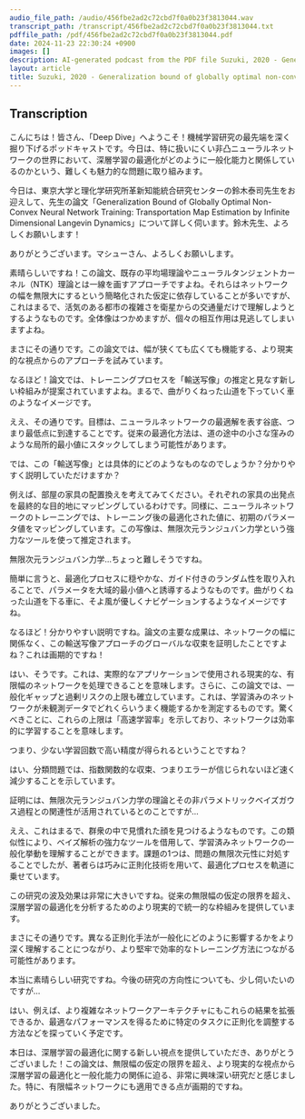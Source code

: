 ```yaml
---
audio_file_path: /audio/456fbe2ad2c72cbd7f0a0b23f3813044.wav
transcript_path: /transcript/456fbe2ad2c72cbd7f0a0b23f3813044.txt
pdffile_path: /pdf/456fbe2ad2c72cbd7f0a0b23f3813044.pdf
date: 2024-11-23 22:30:24 +0900
images: []
description: AI-generated podcast from the PDF file Suzuki, 2020 - Generalization bound of globally optimal non-convex neural network training Transportation map estimation by infinite dimensional Langevin dynamics_JP
layout: article
title: Suzuki, 2020 - Generalization bound of globally optimal non-convex neural network training Transportation map estimation by infinite dimensional Langevin dynamics_JP / 456fbe2ad2c72cbd7f0a0b23f3813044
---
```


## Transcription
こんにちは！皆さん、「Deep Dive」へようこそ！機械学習研究の最先端を深く掘り下げるポッドキャストです。今日は、特に扱いにくい非凸ニューラルネットワークの世界において、深層学習の最適化がどのように一般化能力と関係しているのかという、難しくも魅力的な問題に取り組みます。

今日は、東京大学と理化学研究所革新知能統合研究センターの鈴木泰司先生をお迎えして、先生の論文「Generalization Bound of Globally Optimal Non-Convex Neural Network Training: Transportation Map Estimation by Infinite Dimensional Langevin Dynamics」について詳しく伺います。鈴木先生、よろしくお願いします！

ありがとうございます。マシューさん、よろしくお願いします。

素晴らしいですね！この論文、既存の平均場理論やニューラルタンジェントカーネル（NTK）理論とは一線を画すアプローチですよね。それらはネットワークの幅を無限大にするという簡略化された仮定に依存していることが多いですが、これはまるで、活気のある都市の複雑さを衛星からの交通量だけで理解しようとするようなものです。全体像はつかめますが、個々の相互作用は見逃してしまいますよね。

まさにその通りです。この論文では、幅が狭くても広くても機能する、より現実的な視点からのアプローチを試みています。

なるほど！論文では、トレーニングプロセスを「輸送写像」の推定と見なす新しい枠組みが提案されていますよね。まるで、曲がりくねった山道を下っていく車のようなイメージです。

ええ、その通りです。目標は、ニューラルネットワークの最適解を表す谷底、つまり最低点に到達することです。従来の最適化方法は、道の途中の小さな窪みのような局所的最小値にスタックしてしまう可能性があります。

では、この「輸送写像」とは具体的にどのようなものなのでしょうか？分かりやすく説明していただけますか？

例えば、部屋の家具の配置換えを考えてみてください。それぞれの家具の出発点を最終的な目的地にマッピングしているわけです。同様に、ニューラルネットワークのトレーニングでは、トレーニング後の最適化された値に、初期のパラメータ値をマッピングしています。この写像は、無限次元ランジュバン力学という強力なツールを使って推定されます。

無限次元ランジュバン力学…ちょっと難しそうですね。

簡単に言うと、最適化プロセスに穏やかな、ガイド付きのランダム性を取り入れることで、パラメータを大域的最小値へと誘導するようなものです。曲がりくねった山道を下る車に、そよ風が優しくナビゲーションするようなイメージですね。

なるほど！分かりやすい説明ですね。論文の主要な成果は、ネットワークの幅に関係なく、この輸送写像アプローチのグローバルな収束を証明したことですよね？これは画期的ですね！

はい、そうです。これは、実際的なアプリケーションで使用される現実的な、有限幅のネットワークを処理できることを意味します。さらに、この論文では、一般化ギャップと過剰リスクの上限も確立しています。これは、学習済みのネットワークが未観測データでどれくらいうまく機能するかを測定するものです。驚くべきことに、これらの上限は「高速学習率」を示しており、ネットワークは効率的に学習することを意味します。

つまり、少ない学習回数で高い精度が得られるということですね？

はい、分類問題では、指数関数的な収束、つまりエラーが信じられないほど速く減少することを示しています。

証明には、無限次元ランジュバン力学の理論とその非パラメトリックベイズガウス過程との関連性が活用されているとのことですが…

ええ、これはまるで、群衆の中で見慣れた顔を見つけるようなものです。この類似性により、ベイズ解析の強力なツールを借用して、学習済みネットワークの一般化挙動を理解することができます。課題の1つは、問題の無限次元性に対処することでしたが、著者らは巧みに正則化技術を用いて、最適化プロセスを軌道に乗せています。

この研究の波及効果は非常に大きいですね。従来の無限幅の仮定の限界を超え、深層学習の最適化を分析するためのより現実的で統一的な枠組みを提供しています。

まさにその通りです。異なる正則化手法が一般化にどのように影響するかをより深く理解することにつながり、より堅牢で効率的なトレーニング方法につながる可能性があります。

本当に素晴らしい研究ですね。今後の研究の方向性についても、少し伺いたいのですが…

はい、例えば、より複雑なネットワークアーキテクチャにもこれらの結果を拡張できるか、最適なパフォーマンスを得るために特定のタスクに正則化を調整する方法などを探っていく予定です。

本日は、深層学習の最適化に関する新しい視点を提供していただき、ありがとうございました！この論文は、無限幅の仮定の限界を超え、より現実的な視点から深層学習の最適化と一般化能力の関係に迫る、非常に興味深い研究だと感じました。特に、有限幅ネットワークにも適用できる点が画期的ですね。

ありがとうございました。





